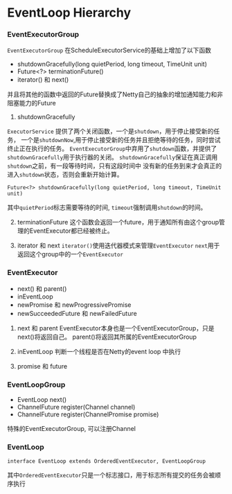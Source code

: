 # EventLoop Hierarchy

### EventExecutorGroup

`EventExecutorGroup` 在ScheduleExecutorService的基础上增加了以下函数
+ shutdownGracefully(long quietPeriod, long timeout, TimeUnit unit)
+ Future<?> terminationFuture()
+ iterator() 和 next()

并且将其他的函数中返回的Future替换成了Netty自己的抽象的增加通知能力和非阻塞能力的Future

1. shutdownGracefully

`ExecutorService` 提供了两个关闭函数，一个是`shutdown`，用于停止接受新的任务，
一个是`shutdownNow`,用于停止接受新的任务并且拒绝等待的任务，同时尝试终止正在执行的任务。
`EventExecutorGroup`中弃用了`shutdown`函数，并提供了`shutdownGracefully`用于执行器的关闭。
`shutdownGracefully`保证在真正调用`shutdown`之前，有一段等待时间，只有这段时间中
没有新的任务到来才会真正的进入`shutdown`状态，否则会重新开始计算。

````
Future<?> shutdownGracefully(long quietPeriod, long timeout, TimeUnit unit)
```` 

其中`quietPeriod`标志需要等待的时间, `timeout`强制调用`shutdown`的时间。

2. terminationFuture
这个函数会返回一个future，用于通知所有由这个group管理的EventExecutor都已经被终止。

3.  iterator 和 next
`iterator()`使用迭代器模式来管理`EventExecutor`
`next`用于返回这个group中的一个`EventExecutor`


### EventExecutor
+ next() 和 parent()
+ inEventLoop
+ newPromise 和 newProgressivePromise
+ newSucceededFuture 和 newFailedFuture

1. next 和 parent
EventExecutor本身也是一个EventExecutorGroup，只是next()将返回自己。
parent()将返回其所属的EventExecutorGroup

2. inEventLoop
判断一个线程是否在Netty的event loop 中执行

3. promise 和 future

### EventLoopGroup
+ EventLoop next()
+ ChannelFuture register(Channel channel)
+ ChannelFuture register(ChannelPromise promise)

特殊的EventExecutorGroup, 可以注册Channel

### EventLoop

````
interface EventLoop extends OrderedEventExecutor, EventLoopGroup
````

其中`OrderedEventExecutor`只是一个标志接口，用于标志所有提交的任务会被顺序执行


